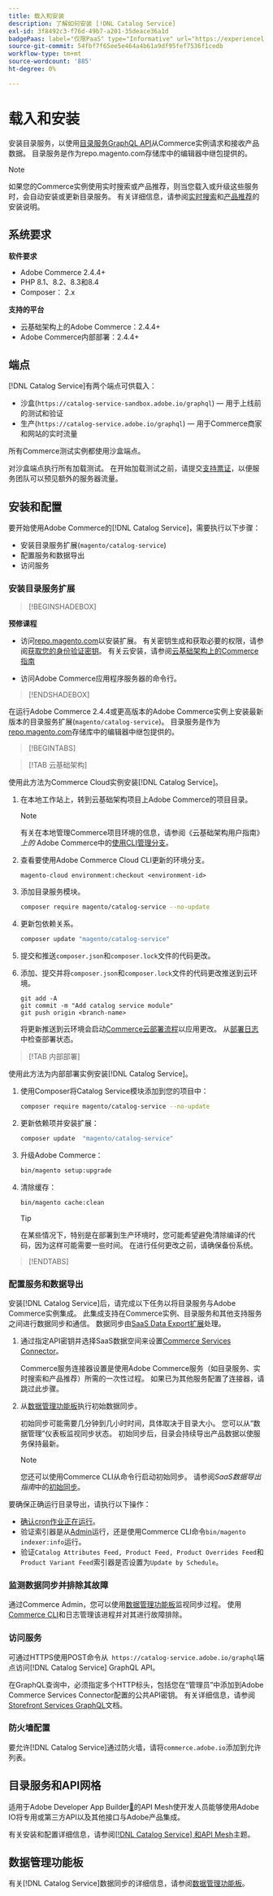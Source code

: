 ```yaml
---
title: 载入和安装
description: 了解如何安装 [!DNL Catalog Service]
exl-id: 3f8492c3-f76d-49b7-a201-35deace36a1d
badgePaas: label="仅限PaaS" type="Informative" url="https://experienceleague.adobe.com/zh-hans/docs/commerce/user-guides/product-solutions" tooltip="仅适用于云项目(Adobe管理的PaaS基础架构)和内部部署项目上的Adobe Commerce 。"
source-git-commit: 54fbf7f65ee5e464a4b61a9df95fef7536f1cedb
workflow-type: tm+mt
source-wordcount: '885'
ht-degree: 0%

---
```


# 载入和安装

安装目录服务，以使用[目录服务GraphQL API](https://developer.adobe.com/commerce/webapi/graphql/schema/catalog-service/)从Commerce实例请求和接收产品数据。 目录服务是作为repo.magento.com存储库中的编辑器中继包提供的。

>[!NOTE]
>
>如果您的Commerce实例使用实时搜索或产品推荐，则当您载入或升级这些服务时，会自动安装或更新目录服务。 有关详细信息，请参阅[实时搜索](https://experienceleague.adobe.com/zh-hans/docs/commerce/live-search/install)和[产品推荐](https://experienceleague.adobe.com/zh-hans/docs/commerce/product-recommendations/getting-started/install-configure)的安装说明。



## 系统要求

**软件要求**

- Adobe Commerce 2.4.4+
- PHP 8.1、8.2、8.3和8.4
- Composer： 2.x

**支持的平台**

- 云基础架构上的Adobe Commerce：2.4.4+
- Adobe Commerce内部部署：2.4.4+

## 端点

[!DNL Catalog Service]有两个端点可供载入：

- 沙盒(`https://catalog-service-sandbox.adobe.io/graphql`) — 用于上线前的测试和验证
- 生产(`https://catalog-service.adobe.io/graphql`) — 用于Commerce商家和网站的实时流量

所有Commerce测试实例都使用沙盒端点。

对沙盒端点执行所有加载测试。 在开始加载测试之前，请提交[支持票证](https://experienceleague.adobe.com/docs/commerce-knowledge-base/kb/help-center-guide/magento-help-center-user-guide.html?lang=zh-Hans#submit-ticket)，以便服务团队可以预见额外的服务器流量。

## 安装和配置

要开始使用Adobe Commerce的[!DNL Catalog Service]，需要执行以下步骤：

- 安装目录服务扩展(`magento/catalog-service`)
- 配置服务和数据导出
- 访问服务

### 安装目录服务扩展

>[!BEGINSHADEBOX]

**预修课程**

- 访问[repo.magento.com](https://repo.magento.com)以安装扩展。 有关密钥生成和获取必要的权限，请参阅[获取您的身份验证密钥](https://experienceleague.adobe.com/zh-hans/docs/commerce-operations/installation-guide/prerequisites/authentication-keys)。 有关云安装，请参阅[云基础架构上的Commerce指南](https://experienceleague.adobe.com/zh-hans/docs/commerce-cloud-service/user-guide/develop/authentication-keys)

- 访问Adobe Commerce应用程序服务器的命令行。

>[!ENDSHADEBOX]

在运行Adobe Commerce 2.4.4或更高版本的Adobe Commerce实例上安装最新版本的目录服务扩展(`magento/catalog-service`)。 目录服务是作为[repo.magento.com](https://repo.magento.com)存储库中的编辑器中继包提供的。

>[!BEGINTABS]

>[!TAB 云基础架构]

使用此方法为Commerce Cloud实例安装[!DNL Catalog Service]。

1. 在本地工作站上，转到云基础架构项目上Adobe Commerce的项目目录。

   >[!NOTE]
   >
   >有关在本地管理Commerce项目环境的信息，请参阅《云基础架构用户指南》_上的_ Adobe Commerce中的[使用CLI管理分支](https://experienceleague.adobe.com/zh-hans/docs/commerce-cloud-service/user-guide/develop/cli-branches)。

1. 查看要使用Adobe Commerce Cloud CLI更新的环境分支。

   ```shell
   magento-cloud environment:checkout <environment-id>
   ```

1. 添加目录服务模块。

   ```bash
   composer require magento/catalog-service --no-update
   ```

1. 更新包依赖关系。

   ```bash
   composer update "magento/catalog-service"
   ```

1. 提交和推送`composer.json`和`composer.lock`文件的代码更改。

1. 添加、提交并将`composer.json`和`composer.lock`文件的代码更改推送到云环境。

   ```shell
   git add -A
   git commit -m "Add catalog service module"
   git push origin <branch-name>
   ```

   将更新推送到云环境会启动[Commerce云部署流程](https://experienceleague.adobe.com/zh-hans/docs/commerce-cloud-service/user-guide/develop/deploy/process)以应用更改。 从[部署日志](https://experienceleague.adobe.com/zh-hans/docs/commerce-cloud-service/user-guide/develop/test/log-locations#deploy-log)中检查部署状态。

>[!TAB 内部部署]

使用此方法为内部部署实例安装[!DNL Catalog Service]。

1. 使用Composer将Catalog Service模块添加到您的项目中：

   ```bash
   composer require magento/catalog-service --no-update
   ```

1. 更新依赖项并安装扩展：

   ```bash
   composer update  "magento/catalog-service"
   ```

1. 升级Adobe Commerce：

   ```bash
   bin/magento setup:upgrade
   ```

1. 清除缓存：

   ```bash
   bin/magento cache:clean
   ```

   >[!TIP]
   >
   >在某些情况下，特别是在部署到生产环境时，您可能希望避免清除编译的代码，因为这样可能需要一些时间。 在进行任何更改之前，请确保备份系统。

>[!ENDTABS]

### 配置服务和数据导出

安装[!DNL Catalog Service]后，请完成以下任务以将目录服务与Adobe Commerce实例集成。 此集成支持在Commerce实例、目录服务和其他支持服务之间进行数据同步和通信。 数据同步由[SaaS Data Export扩展](../data-export/overview.md)处理。

1. 通过指定API密钥并选择SaaS数据空间来设置[Commerce Services Connector](https://experienceleague.adobe.com/zh-hans/docs/commerce/user-guides/integration-services/saas)。

   Commerce服务连接器设置是使用Adobe Commerce服务（如目录服务、实时搜索和产品推荐）所需的一次性过程。 如果已为其他服务配置了连接器，请跳过此步骤。

1. 从[数据管理功能板](https://experienceleague.adobe.com/zh-hans/docs/commerce-admin/systems/data-transfer/data-dashboard)执行初始数据同步。

   初始同步可能需要几分钟到几小时时间，具体取决于目录大小。 您可以从“数据管理”仪表板监视同步状态。 初始同步后，目录会持续导出产品数据以使服务保持最新。

   >[!NOTE]
   >
   >您还可以使用Commerce CLI从命令行启动初始同步。 请参阅&#x200B;_SaaS数据导出指南_&#x200B;中的[初始同步](../data-export/data-export-cli-commands.md#initial-sync)。

要确保正确运行目录导出，请执行以下操作：

- [确认cron作业正在运行](https://experienceleague.adobe.com/zh-hans/docs/commerce-knowledge-base/kb/troubleshooting/miscellaneous/cron-readiness-check-issues)。
- 验证索引器是从[Admin](https://experienceleague.adobe.com/zh-hans/docs/commerce-admin/systems/tools/index-management)运行，还是使用Commerce CLI命令`bin/magento indexer:info`运行。
- 验证`Catalog Attributes Feed, Product Feed, Product Overrides Feed`和`Product Variant Feed`索引器是否设置为`Update by Schedule`。

### 监测数据同步并排除其故障

通过Commerce Admin，您可以使用[数据管理功能板](https://experienceleague.adobe.com/zh-hans/docs/commerce-admin/systems/data-transfer/data-dashboard)监视同步过程。 使用[Commerce CLI](../data-export/data-export-cli-commands.md#troubleshooting)和日志管理该进程并对其进行故障排除。

### 访问服务

可通过HTTPS使用POST命令从` https://catalog-service.adobe.io/graphql`端点访问[!DNL Catalog Service] GraphQL API。

在GraphQL查询中，必须指定多个HTTP标头，包括您在“管理员”中添加到Adobe Commerce Services Connector配置的公共API密钥。 有关详细信息，请参阅[Storefront Services GraphQL](https://developer.adobe.com/commerce/webapi/graphql/schema/)文档。

### 防火墙配置

要允许[!DNL Catalog Service]通过防火墙，请将`commerce.adobe.io`添加到允许列表。

## 目录服务和API网格

适用于Adobe Developer App Builder[&#128279;](https://developer.adobe.com/graphql-mesh-gateway/gateway/overview/)的API Mesh使开发人员能够使用Adobe IO将专用或第三方API以及其他接口与Adobe产品集成。

有关安装和配置详细信息，请参阅[[!DNL Catalog Service] 和API Mesh](mesh.md)主题。

## 数据管理功能板

有关[!DNL Catalog Service]数据同步的详细信息，请参阅[数据管理功能板](https://experienceleague.adobe.com/zh-hans/docs/commerce-admin/systems/data-transfer/data-dashboard)。
